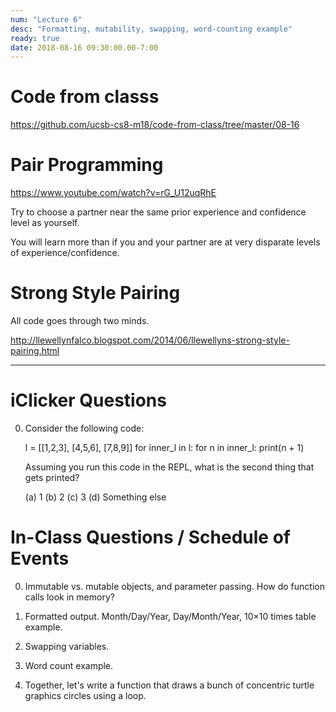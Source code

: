 ```yaml
---
num: "Lecture 6"
desc: "Formatting, mutability, swapping, word-counting example"
ready: true
date: 2018-08-16 09:30:00.00-7:00
---
```


# Code from classs

<https://github.com/ucsb-cs8-m18/code-from-class/tree/master/08-16>

# Pair Programming

<https://www.youtube.com/watch?v=rG_U12uqRhE>

Try to choose a partner near the same prior experience and confidence level as yourself.

You will learn more than if you and your partner are at very disparate levels of experience/confidence.

# Strong Style Pairing

All code goes through two minds.

<http://llewellynfalco.blogspot.com/2014/06/llewellyns-strong-style-pairing.html>

---

iClicker Questions
==================

0. Consider the following code:
   
   l = [[1,2,3], [4,5,6], [7,8,9]]
   for inner_l in l:
       for n in inner_l:
           print(n + 1)

   Assuming you run this code in the REPL, what is the second thing that gets printed?

   (a) 1
   (b) 2
   (c) 3
   (d) Something else


In-Class Questions / Schedule of Events
=======================================

0. Immutable vs. mutable objects, and parameter passing. How do function calls look in memory?

1. Formatted output. Month/Day/Year, Day/Month/Year, 10×10 times table example.

2. Swapping variables.

3. Word count example.

4. Together, let's write a function that draws a bunch of concentric turtle graphics circles using a loop.